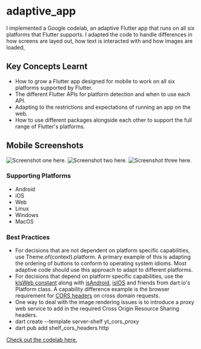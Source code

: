 # adaptive_app 
I implemented a Google codelab, an adaptive Flutter app that runs on all six platforms that Flutter supports. I adapted the code to handle differences in how screens are layed out, how text is interacted with and how images are loaded,

## Key Concepts Learnt
- How to grow a Flutter app designed for mobile to work on all six platforms supported by Flutter.
- The different Flutter APIs for platform detection and when to use each API.
- Adapting to the restrictions and expectations of running an app on the web.
- How to use different packages alongside each other to support the full range of Flutter's platforms.


## Mobile Screenshots
![Screenshot one here.](./images/shot_one.png) 
![Screenshot two here.](./images/shot_two.png) 
![Screenshot three here.](./images/shot_three.png) 


### Supporting Platforms
- Android 
- iOS
- Web
- Linux 
- Windows
- MacOS

### Best Practices
- For decisions that are not dependent on platform specific capabilities, use Theme.of(context).platform. A primary example of this is adapting the ordering of buttons to conform to operating system idioms. Most adaptive code should use this approach to adapt to different platforms.
- For decisions that depend on platform specific capabilities, use the [kIsWeb constant](https://api.flutter.dev/flutter/foundation/kIsWeb-constant.html) along with [isAndroid](https://api.dart.dev/stable/2.14.2/dart-io/Platform/isAndroid.html), [isIOS](https://api.dart.dev/stable/2.14.2/dart-io/Platform/isIOS.html) and friends from dart:io's Platform class. A capability difference example is the browser requirement for [CORS headers](https://developer.mozilla.org/en-US/docs/Web/HTTP/CORS) on cross domain requests.
- One way to deal with the image rendering issues is to introduce a proxy web service to add in the required Cross Origin Resource Sharing headers.
- dart create --template server-shelf yt_cors_proxy
- dart pub add shelf_cors_headers http



[Check out the codelab here.](https://codelabs.developers.google.com/codelabs/flutter-adaptive-app)


